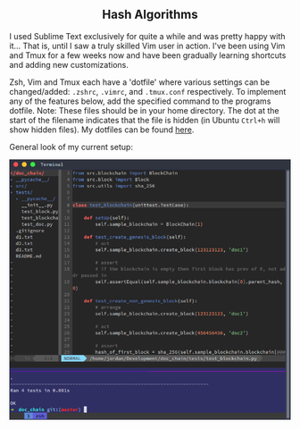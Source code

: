 <center> <h2>Hash Algorithms</h2> </center>

I used Sublime Text exclusively for quite a while and was pretty happy with it... That is, until I saw a truly skilled Vim user in action. I've been using Vim and Tmux for a few weeks now and have been gradually learning shortcuts and adding new customizations.

Zsh, Vim and Tmux each have a 'dotfile' where various settings can be changed/added: `.zshrc`, `.vimrc`, and `.tmux.conf` respectively. To implement any of the features below, add the specified command to the programs dotfile. Note: These files should be in your home directory. The dot at the start of the filename indicates that the file is hidden (in Ubuntu `Ctrl+h` will show hidden files). My dotfiles can be found [here](www.github.com/jordanmckinney/DotFiles).

General look of my current setup:

<img src="/src/images/vimtmux.png" alt="Drawing" style="max-width: 100%;"/>

